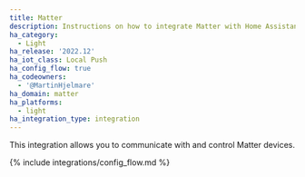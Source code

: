 ```yaml
---
title: Matter
description: Instructions on how to integrate Matter with Home Assistant.
ha_category:
  - Light
ha_release: '2022.12'
ha_iot_class: Local Push
ha_config_flow: true
ha_codeowners:
  - '@MartinHjelmare'
ha_domain: matter
ha_platforms:
  - light
ha_integration_type: integration
---
```


This integration allows you to communicate with and control Matter devices.

{% include integrations/config_flow.md %}
